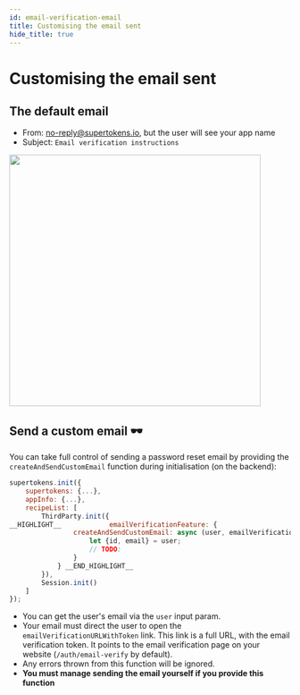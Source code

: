 ```yaml
---
id: email-verification-email
title: Customising the email sent
hide_title: true
---
```



# Customising the email sent

## The default email
- From: no-reply@supertokens.io, but the user will see your app name
- Subject: `Email verification instructions`

<img style="margin-left: 0px" width="450px" src="/docs/static/assets/emailpassword/email-verify-email.png" />

## Send a custom email 🕶️

You can take full control of sending a password reset email by providing the `createAndSendCustomEmail` function during initialisation (on the backend):

<!--DOCUSAURUS_CODE_TABS-->
<!--NodeJS--> 
```js
supertokens.init({
    supertokens: {...},
    appInfo: {...},
    recipeList: [
        ThirdParty.init({
__HIGHLIGHT__            emailVerificationFeature: {
                createAndSendCustomEmail: async (user, emailVerificationURLWithToken) => {
                    let {id, email} = user;
                    // TODO:
                }
            } __END_HIGHLIGHT__
        }),
        Session.init()
    ]
});
```
<!--END_DOCUSAURUS_CODE_TABS-->

- You can get the user's email via the `user` input param.
- Your email must direct the user to open the `emailVerificationURLWithToken` link. This link is a full URL, with the email verification token. It points to the email verification page on your website (`/auth/email-verify` by default).
- Any errors thrown from this function will be ignored.
- **You must manage sending the email yourself if you provide this function**
